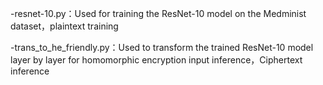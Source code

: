 -resnet-10.py：Used for training the ResNet-10 model on the Medminist dataset，plaintext training

-trans_to_he_friendly.py：Used to transform the trained ResNet-10 model layer by layer for homomorphic encryption input inference，Ciphertext inference
